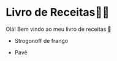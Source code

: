 # Livro de Receitas:man_cook:

Olá! Bem vindo ao meu livro de receitas :wave:

- Strogonoff de frango

- Pavê
